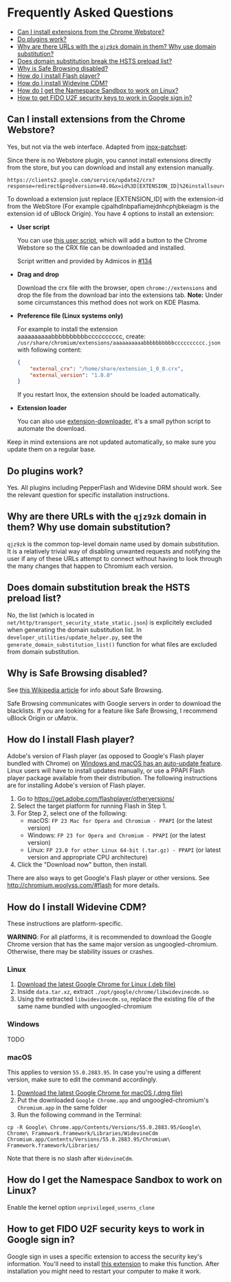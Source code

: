 # Frequently Asked Questions

* [Can I install extensions from the Chrome Webstore?](#can-i-install-extensions-from-the-chrome-webstore)
* [Do plugins work?](#do-plugins-work)
* [Why are there URLs with the `qjz9zk` domain in them? Why use domain substitution?](#why-are-there-urls-with-the--qjz9zk--domain-in-them--why-use-domain-substitution)
* [Does domain substitution break the HSTS preload list?](#does-domain-substitution-break-the-hsts-preload-list)
* [Why is Safe Browsing disabled?](#why-is-safe-browsing-disabled)
* [How do I install Flash player?](#how-do-i-install-flash-player)
* [How do I install Widevine CDM?](#how-do-i-install-widevine-cdm)
* [How do I get the Namespace Sandbox to work on Linux?](#how-do-i-get-the-namespace-sandbox-to-work-on-linux)
* [How to get FIDO U2F security keys to work in Google sign in?](#how-to-get-fido-u2f-security-keys-to-work-in-google-sign-in)

## Can I install extensions from the Chrome Webstore?

Yes, but not via the web interface. Adapted from [inox-patchset](https://raw.githubusercontent.com/gcarq/inox-patchset/master/README.md):

Since there is no Webstore plugin, you cannot install extensions directly from the store, but you can download and install any extension manually.

    https://clients2.google.com/service/update2/crx?response=redirect&prodversion=48.0&x=id%3D[EXTENSION_ID]%26installsource%3Dondemand%26uc

To download a extension just replace [EXTENSION_ID] with the extension-id from the WebStore
(For example cjpalhdlnbpafiamejdnhcphjbkeiagm is the extension id of uBlock Origin).
You have 4 options to install an extension:

* **User script**

    You can use [this user script](http://chromium-crx.stuff.admicos.cf/get.user.js), which will add a button to the Chrome Webstore so the CRX file can be downloaded and installed.

    Script written and provided by Admicos in [#134](//github.com/Eloston/ungoogled-chromium/issues/134)

* **Drag and drop**

    Download the crx file with the browser, open `chrome://extensions` and drop the file from the download bar into the extensions tab.
    **Note:** Under some circumstances this method does not work on KDE Plasma.


* **Preference file (Linux systems only)**

    For example to install the extension aaaaaaaaaabbbbbbbbbbcccccccccc, create:
    `/usr/share/chromium/extensions/aaaaaaaaaabbbbbbbbbbcccccccccc.json`
    with following content:
    ```json
    {
        "external_crx": "/home/share/extension_1_0_0.crx",
        "external_version": "1.0.0"
    }
    ```
    If you restart Inox, the extension should be loaded automatically.

* **Extension loader**

    You can also use [extension-downloader](https://github.com/gcarq/inox-patchset/issues/7), it's a small python script to automate the download.

Keep in mind extensions are not updated automatically, so make sure you update them on a regular base.

## Do plugins work?

Yes. All plugins including PepperFlash and Widevine DRM should work. See the relevant question for specific installation instructions.

## Why are there URLs with the `qjz9zk` domain in them? Why use domain substitution?

`qjz9zk` is the common top-level domain name used by domain substitution. It is a relatively trivial way of disabling unwanted requests and notifying the user if any of these URLs attempt to connect without having to look through the many changes that happen to Chromium each version.

## Does domain substitution break the HSTS preload list?

No, the list (which is located in `net/http/transport_security_state_static.json`) is explicitely excluded when generating the domain substitution list. In `developer_utilities/update_helper.py`, see the  `generate_domain_substitution_list()` function for what files are excluded from domain substitution.

## Why is Safe Browsing disabled?

See [this Wikipedia article](//en.wikipedia.org/wiki/Google_Safe_Browsing) for info about Safe Browsing.

Safe Browsing communicates with Google servers in order to download the blacklists. If you are looking for a feature like Safe Browsing, I recommend uBlock Origin or uMatrix.

## How do I install Flash player?

Adobe's version of Flash player (as opposed to Google's Flash player bundled with Chrome) on [Windows and macOS has an auto-update feature](https://helpx.adobe.com/flash-player/kb/flash-player-background-updates.html). Linux users will have to install updates manually, or use a PPAPI Flash player package available from their distribution. The following instructions are for installing Adobe's version of Flash player.

1. Go to https://get.adobe.com/flashplayer/otherversions/
2. Select the target platform for running Flash in Step 1.
3. For Step 2, select one of the following:
    * macOS: `FP 23 Mac for Opera and Chromium - PPAPI` (or the latest version)
    * Windows: `FP 23 for Opera and Chromium - PPAPI` (or the latest version)
    * Linux: `FP 23.0 for other Linux 64-bit (.tar.gz) - PPAPI` (or latest version and appropriate CPU architecture)
4. Click the "Download now" button, then install.

There are also ways to get Google's Flash player or other versions. See http://chromium.woolyss.com/#flash for more details.

## How do I install Widevine CDM?

These instructions are platform-specific.

**WARNING**: For all platforms, it is recommended to download the Google Chrome version that has the same major version as ungoogled-chromium. Otherwise, there may be stability issues or crashes.

### Linux

1. [Download the latest Google Chrome for Linux (.deb file)](https://dl.google.com/linux/direct/google-chrome-stable_current_amd64.deb)
2. Inside `data.tar.xz`, extract `./opt/google/chrome/libwidevinecdm.so`
3. Using the extracted `libwidevinecdm.so`, replace the existing file of the same name bundled with ungoogled-chromium

### Windows

TODO

### macOS

This applies to version `55.0.2883.95`. In case you're using a different version, make sure to edit the command accordingly.

1. [Download the latest Google Chrome for macOS (.dmg file)](https://dl.google.com/chrome/mac/stable/GGRO/googlechrome.dmg)
2. Put the downloaded `Google Chrome.app` and ungoogled-chromium's `Chromium.app` in the same folder
3. Run the following command in the Terminal:

`cp -R Google\ Chrome.app/Contents/Versions/55.0.2883.95/Google\ Chrome\ Framework.framework/Libraries/WidevineCdm Chromium.app/Contents/Versions/55.0.2883.95/Chromium\ Framework.framework/Libraries/`

Note that there is no slash after `WidevineCdm`.

## How do I get the Namespace Sandbox to work on Linux?

Enable the kernel option `unprivileged_userns_clone`

## How to get FIDO U2F security keys to work in Google sign in?

Google sign in uses a specific extension to access the security key's information. You'll need to install [this extension](https://chrome.google.com/webstore/detail/gnubbyd/beknehfpfkghjoafdifaflglpjkojoco) to make this function. After installation you might need to restart your computer to make it work.
